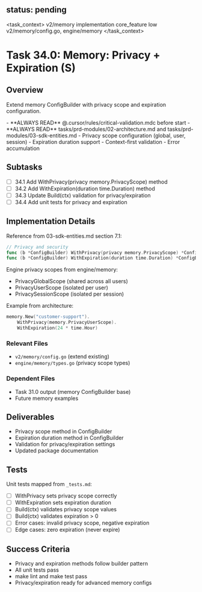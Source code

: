 ## status: pending

<task_context>
<domain>v2/memory</domain>
<type>implementation</type>
<scope>core_feature</scope>
<complexity>low</complexity>
<dependencies>v2/memory/config.go, engine/memory</dependencies>
</task_context>

# Task 34.0: Memory: Privacy + Expiration (S)

## Overview

Extend memory ConfigBuilder with privacy scope and expiration configuration.

<critical>
- **ALWAYS READ** @.cursor/rules/critical-validation.mdc before start
- **ALWAYS READ** tasks/prd-modules/02-architecture.md and tasks/prd-modules/03-sdk-entities.md
</critical>

<requirements>
- Privacy scope configuration (global, user, session)
- Expiration duration support
- Context-first validation
- Error accumulation
</requirements>

## Subtasks

- [ ] 34.1 Add WithPrivacy(privacy memory.PrivacyScope) method
- [ ] 34.2 Add WithExpiration(duration time.Duration) method
- [ ] 34.3 Update Build(ctx) validation for privacy/expiration
- [ ] 34.4 Add unit tests for privacy and expiration

## Implementation Details

Reference from 03-sdk-entities.md section 7.1:

```go
// Privacy and security
func (b *ConfigBuilder) WithPrivacy(privacy memory.PrivacyScope) *ConfigBuilder
func (b *ConfigBuilder) WithExpiration(duration time.Duration) *ConfigBuilder
```

Engine privacy scopes from engine/memory:
- PrivacyGlobalScope (shared across all users)
- PrivacyUserScope (isolated per user)
- PrivacySessionScope (isolated per session)

Example from architecture:
```go
memory.New("customer-support").
    WithPrivacy(memory.PrivacyUserScope).
    WithExpiration(24 * time.Hour)
```

### Relevant Files

- `v2/memory/config.go` (extend existing)
- `engine/memory/types.go` (privacy scope types)

### Dependent Files

- Task 31.0 output (memory ConfigBuilder base)
- Future memory examples

## Deliverables

- Privacy scope method in ConfigBuilder
- Expiration duration method in ConfigBuilder
- Validation for privacy/expiration settings
- Updated package documentation

## Tests

Unit tests mapped from `_tests.md`:

- [ ] WithPrivacy sets privacy scope correctly
- [ ] WithExpiration sets expiration duration
- [ ] Build(ctx) validates privacy scope values
- [ ] Build(ctx) validates expiration > 0
- [ ] Error cases: invalid privacy scope, negative expiration
- [ ] Edge cases: zero expiration (never expire)

## Success Criteria

- Privacy and expiration methods follow builder pattern
- All unit tests pass
- make lint and make test pass
- Privacy/expiration ready for advanced memory configs
